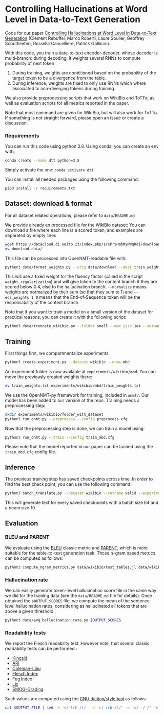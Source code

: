 # Controlling Hallucinations at Word Level in Data-to-Text Generation

Code for our paper [Controlling Hallucinations at Word Level in Data-to-Text Generation](https://arxiv.org/abs/2102.02810) (Clément Rebuffel, Marco Roberti, Laure Soulier, Geoffrey Scoutheeten, Rossella Cancelliere, Patrick Gallinari).

With this code, you train a data-to-text encoder-decoder, whose decoder is multi-branch: during decoding, it weights several RNNs to compute probability of next token.

  1) During training, weights are conditioned based on the probability of the target token to be a divergence from the table.  
  2) During inference, weights are fixed to only use RNNs which where associated to non-diverging tokens during training.
  
We also provide preprocessing scripts that work on WikiBio and ToTTo; as well as evaluation scripts for all metrics reported in the paper.

Note that most command are given for WikiBio, but will also work for ToTTo. If something is not straight forward, please open an issue or create a discussion.

### Requirements

You can run this code using python 3.8. Using conda, you can create an env with:

```bash
conda create --name dtt python=3.8
```

Simply activate the env: `conda activate dtt`

You can install all needed packages using the following command:

```bash
pip3 install -r requirements.txt
```


## Dataset: download & format

For all dataset related operations, please refer to `data/README.md`

We provide already an processed file for the WikiBio dataset: You can download a file where each line is a scored token, and examples are separated by empty lines

```bash
wget https://datacloud.di.unito.it/index.php/s/KPr9HnbMyNWqRdj/download
mv download data/
```

This file can be processed into OpenNMT-readable file with:

```bash
python3 data/format_weights.py --orig data/download --dest train_weights.txt --strategy thresholds --thresholds 0.4 --normalize --weight_regularization 1 --eos_weights 1 0
```

This will use a fixed weight for the fluency factor (called in the script `weight_regularization`) and will give token to the content branch if they are scored below 0.4, else to the hallucination branch. `--normalize` means weights are normalized by their sum (so that they sum to 1) and `--eos_weights 1 0` means that the End-of-Sequence token will be the responsability of the content branch.


Note that if you want to train a model on a small version of the dataset for practical reasons, you can create it with the following script:

```bash
python3 data/truncate_wikibio.py --folder small --max_size 1e4 --setname train test
```



## Training

First things first, we compartmentalize experiments.

```bash
python3 create-experiment.py --dataset wikibio --name mbd
```

An experiment folder is now available at `experiments/wikibio/mbd`. You can move the previously created weights there:

```bash
mv train_weights.txt experiments/wikibio/mbd/train_weights.txt
```

We use the OpenNMT-py framework for training, included in `onmt/`. Our model has been added to our version of the repo.
Training needs a preprocessing step:

```bash
mkdir experiments/wikibio/folder_with_dataset
python3 run_onmt.py --preprocess --config preprocess.cfg
```


Now that the preprocessing step is done, we can train a model using:

```bash
python3 run_onmt.py --train --config train_mbd.cfg
```

Please note that the model reported in our paper can be trained using the `train_mbd.cfg` config file.


## Inference

The previous training step has saved checkpoints across time. In order to find the best check point, you can use the following command:

```bash
python3 batch_translate.py --dataset wikibio --setname valid --experiment small --bsz 64 --bms 10 --blk 0 --gpu 0 --weights 0.5 0.4 0.1
```

This will generate text for every saved checkpoints with a batch size 64 and a beam size 10.


## Evaluation

### BLEU and  PARENT
We evaluate using the [BLEU](https://www.aclweb.org/anthology/P02-1040.pdf) classic metric and
[PARENT](https://www.aclweb.org/anthology/P19-1483.pdf), which is more suitable for the table-to-text generation task.
Those n-gram based metrics can be computed as follows:
```bash
python3 compute_ngram_metrics.py data/wikibio/test_tables.jl data/wikibio/test_output.txt $OUTPUT_FILE
```

### Hallucination rate
We can easily generate token-level hallucination score file in the same way we did for the training data (see the
`data/README.md` file for details). Once obtained the `$OUTPUT_SCORES` file, we compute the mean of the sentence-level
hallucination rates, considering as hallucinated all tokens that are above a given threshold:
```bash
python3 data/avg_hallucination_rate.py $OUTPUT_SCORES
```

### Readability tests
We report the Flesch readability test. However note, that several classic readability tests can be performed :
 * [Kincaid](https://en.wikipedia.org/wiki/Flesch%E2%80%93Kincaid_readability_tests)
 * [ARI](https://en.wikipedia.org/wiki/Automated_readability_index)
 * [Coleman-Liau](https://en.wikipedia.org/wiki/Coleman%E2%80%93Liau_index)
 * [Flesch Index](https://en.wikipedia.org/wiki/Flesch%E2%80%93Kincaid_readability_tests)
 * [Fog Index](https://en.wikipedia.org/wiki/Gunning_fog_index)
 * [Lix](https://en.wikipedia.org/wiki/Lix_(readability_test))
 * [SMOG-Grading](https://en.wikipedia.org/wiki/SMOG)

Such values are computed using the [GNU diction/style tool](https://www.gnu.org/software/diction/) as follows:
```bash
cat $OUTPUT_FILE | sed -e 's/-lrb-/(/' -e 's/-rrb-/)/' -e 's/--/-/' -e "s/''/\"/" -e 's/``/"/' -e 's/./\u&/' | style
```

